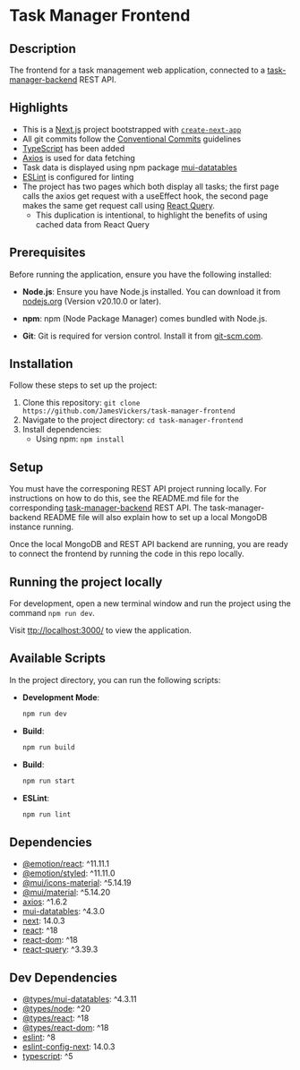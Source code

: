 # Task Manager Frontend

## Description

The frontend for a task management web application, connected to a [task-manager-backend](https://github.com/JamesVickers/task-manager-backend) REST API.

## Highlights

- This is a [Next.js](https://nextjs.org/) project bootstrapped with [`create-next-app`](https://github.com/vercel/next.js/tree/canary/packages/create-next-app)
- All git commits follow the [Conventional Commits](https://www.conventionalcommits.org/en/v1.0.0/) guidelines
- [TypeScript](https://www.typescriptlang.org/download) has been added
- [Axios](https://www.npmjs.com/package/axios) is used for data fetching 
- Task data is displayed using npm package [mui-datatables](https://www.npmjs.com/package/mui-datatables)
- [ESLint](https://eslint.org/) is configured for linting
- The project has two pages which both display all tasks; the first page calls the axios get request with a useEffect hook, the second page makes the same get request call using [React Query](https://www.npmjs.com/package/react-query).
  - This duplication is intentional, to highlight the benefits of using cached data from React Query

## Prerequisites

Before running the application, ensure you have the following installed:

- **Node.js**: Ensure you have Node.js installed. You can download it from [nodejs.org](https://nodejs.org/) (Version v20.10.0 or later).

- **npm**: npm (Node Package Manager) comes bundled with Node.js.

- **Git**: Git is required for version control. Install it from [git-scm.com](https://git-scm.com/downloads).

## Installation

Follow these steps to set up the project:

1. Clone this repository: `git clone https://github.com/JamesVickers/task-manager-frontend`
2. Navigate to the project directory: `cd task-manager-frontend`
3. Install dependencies:
   - Using npm: `npm install`

## Setup

You must have the corresponing REST API project running locally. For instructions on how to do this, see the README.md file for the corresponding [task-manager-backend](https://github.com/JamesVickers/task-manager-backend/blob/main/README.md) REST API. The task-manager-backend README file will also explain how to set up a local MongoDB instance running.

Once the local MongoDB and REST API backend are running, you are ready to connect the frontend by running the code in this repo locally.

## Running the project locally

For development, open a new terminal window and run the project using the command `npm run dev`.

Visit [ttp://localhost:3000/](http://localhost:3000/) to view the application. 

## Available Scripts

In the project directory, you can run the following scripts:

- **Development Mode**: 
  ```bash
  npm run dev

- **Build**: 
  ```bash
  npm run build

- **Build**: 
  ```bash
  npm run start
  
- **ESLint**: 
  ```bash
  npm run lint

## Dependencies
- [@emotion/react](https://github.com/emotion-js/emotion): ^11.11.1
- [@emotion/styled](https://github.com/emotion-js/emotion): ^11.11.0
- [@mui/icons-material](https://mui.com/): ^5.14.19
- [@mui/material](https://mui.com/): ^5.14.20
- [axios](https://github.com/axios/axios): ^1.6.2
- [mui-datatables](https://github.com/gregnb/mui-datatables): ^4.3.0
- [next](https://nextjs.org/): 14.0.3
- [react](https://reactjs.org/): ^18
- [react-dom](https://reactjs.org/): ^18
- [react-query](https://react-query.tanstack.com/): ^3.39.3

## Dev Dependencies
- [@types/mui-datatables](https://github.com/gregnb/mui-datatables): ^4.3.11
- [@types/node](https://github.com/DefinitelyTyped/DefinitelyTyped): ^20
- [@types/react](https://github.com/DefinitelyTyped/DefinitelyTyped): ^18
- [@types/react-dom](https://github.com/DefinitelyTyped/DefinitelyTyped): ^18
- [eslint](https://eslint.org/): ^8
- [eslint-config-next](https://github.com/vercel/eslint-config-next): 14.0.3
- [typescript](https://www.typescriptlang.org/): ^5
